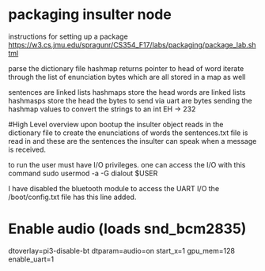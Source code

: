 # packaging insulter node
instructions for setting up a package
https://w3.cs.jmu.edu/spragunr/CS354_F17/labs/packaging/package_lab.shtml

parse the dictionary file
hashmap returns pointer to head of word
iterate through the list of enunciation bytes which are all stored in a map as well

sentences are linked lists hashmaps store the head
words are linked lists hashmasps store the head
 the bytes to send via uart are bytes sending the hashmap values to convert the strings to an int
 EH -> 232

#High Level overview
upon bootup the insulter object reads in the dictionary file to create the enunciations of words
the sentences.txt file is read in and these are the sentences the insulter can speak when a message is received.

to run the user must have I/O privileges. one can access the I/O with this command
sudo usermod -a -G dialout $USER

I have disabled the bluetooth module to access the UART I/O 
the /boot/config.txt file has this line added.

# Enable audio (loads snd_bcm2835)
dtoverlay=pi3-disable-bt
dtparam=audio=on
start_x=1
gpu_mem=128
enable_uart=1


